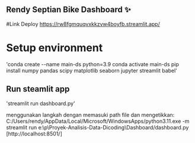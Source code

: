 ## Rendy Septian Bike Dashboard ✨

 #Link Deploy
https://rw8fgmquqvxkkzvw4boyfb.streamlit.app/

# Setup environment
'conda create --name main-ds python=3.9
conda activate main-ds
pip install numpy pandas scipy matplotlib seaborn jupyter streamlit babel'

## Run steamlit app

'streamlit run dashboard.py'

menggunakan langkah dengan memasuki path file dan mengetikkan:
 C:/Users/rendy/AppData/Local/Microsoft/WindowsApps/python3.11.exe -m streamlit run e:\p\Proyek-Analisis-Data-Dicoding\Dashboard/dashboard.py [http://localhost:8501/]   
